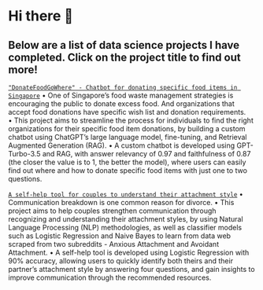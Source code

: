 # Hi there 👋

## Below are a list of data science projects I have completed. Click on the project title to find out more! 

[`"DonateFoodGoWhere" - Chatbot for donating specific food items in Singapore`](https://github.com/tmq077/GA_Capstone_Project)
•	One of Singapore’s food waste management strategies is encouraging the public to donate excess food. And organizations that accept food donations have specific wish list and donation requirements.<br>
•	This project aims to streamline the process for individuals to find the right organizations for their specific food item donations, by building a custom chatbot using ChatGPT’s large language model, fine-tuning, and Retrieval Augmented Generation (RAG).
•	A custom chatbot is developed using GPT-Turbo-3.5 and RAG, with answer relevancy of 0.97 and faithfulness of 0.87 (the closer the value is to 1, the better the model), where users can easily find out where and how to donate specific food items with just one to two questions.

[`A self-help tool for couples to understand their attachment style`](https://github.com/tmq077/GA_Project_3)
•	Communication breakdown is one common reason for divorce. 
•	This project aims to help couples strengthen communication through recognizing and understanding their attachment styles, by using Natural Language Processing (NLP) methodologies, as well as classifier models such as Logistic Regression and Naive Bayes to learn from data web scraped from two subreddits - Anxious Attachment and Avoidant Attachment.
•	A self-help tool is developed using Logistic Regression with 90% accuracy, allowing users to quickly identify both theirs and their partner’s attachment style by answering four questions, and gain insights to improve communication through the recommended resources.
